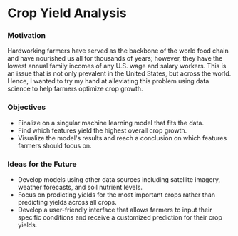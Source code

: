 # Crop Yield Analysis

### Motivation
<p>Hardworking farmers have served as the backbone of the world food chain and have nourished us all for thousands of years; however, they have the lowest annual family incomes of any U.S. wage and salary workers. This is an issue that is not only prevalent in the United States, but across the world. Hence, I wanted to try my hand at alleviating this problem using data science to help farmers optimize crop growth. 
</p>

### Objectives
- Finalize on a singular machine learning model that fits the data.
- Find which features yield the highest overall crop growth.
- Visualize the model's results and reach a conclusion on which features farmers should focus on.

### Ideas for the Future
- Develop models using other data sources including satellite imagery, weather forecasts, and soil nutrient levels.
- Focus on predicting yields for the most important crops rather than predicting yields across all crops.
- Develop a user-friendly interface that allows farmers to input their specific conditions and receive a customized prediction for their crop yields.
